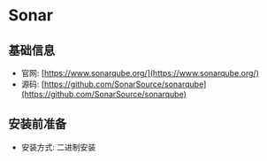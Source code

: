 # Sonar


## 基础信息

- 官网: [https://www.sonarqube.org/](https://www.sonarqube.org/)
- 源码: [https://github.com/SonarSource/sonarqube](https://github.com/SonarSource/sonarqube)


## 安装前准备

- 安装方式: 二进制安装
